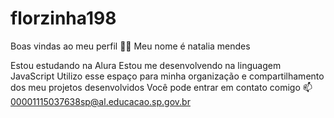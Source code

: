 # florzinha198
Boas vindas ao meu perfil 💙💙
Meu nome é natalia mendes

Estou estudando na Alura
Estou me desenvolvendo na linguagem JavaScript
Utilizo esse espaço para minha organização e compartilhamento dos meu projetos desenvolvidos
Você pode entrar em contato comigo 📫
00001115037638sp@al.educacao.sp.gov.br
